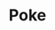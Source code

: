 ---
abv: 4.5%
alt:
availability: Keg
bitterness: 
description: A Berliner Weiss that is barrel aged for 2 months to create a dry, lightly tart ale.
gravity: 
hops: 
ibu: N/A
img: beer.jpg
layout: beer
malt: 
modal-id: poke
title: Poke
on-tap: nope
sourness: 
style: Berliner Weisse
---